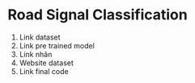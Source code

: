 # Road Signal Classification
1. Link dataset
2. Link pre trained model
3. Link nhãn
4. Website dataset
5. Link final code

